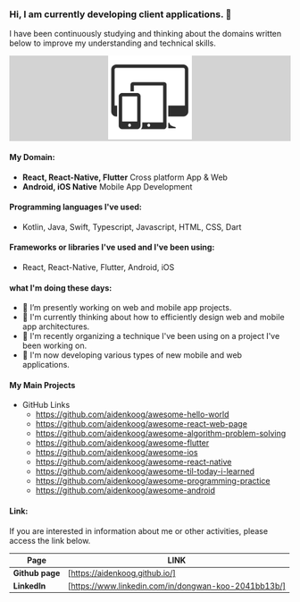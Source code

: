 ### Hi, I am currently developing client applications. 👋


I have been continuously studying and thinking about the domains written below to improve my understanding and technical skills.
<p align="center" style="background-color: #d3d3d3">
  <img src="main_logo.png" width="150" height="150" alt="accessibility text">
</p>


#### My Domain:

  - **React, React-Native, Flutter** Cross platform App & Web
  - **Android, iOS Native** Mobile App Development


#### Programming languages I've used:

  - Kotlin, Java, Swift, Typescript, Javascript, HTML, CSS, Dart


#### Frameworks or libraries I've used and I've been using:

  - React, React-Native, Flutter, Android, iOS


#### what I'm doing these days:

- 🔭 I’m presently working on web and mobile app projects.
- 🌱 I'm currently thinking about how to efficiently design web and mobile app architectures.
- 🔭 I'm recently organizing a technique I've been using on a project I've been working on.
- 🌱 I'm now developing various types of new mobile and web applications.


#### My Main Projects
- GitHub Links
  - https://github.com/aidenkoog/awesome-hello-world 
  - https://github.com/aidenkoog/awesome-react-web-page
  - https://github.com/aidenkoog/awesome-algorithm-problem-solving 
  - https://github.com/aidenkoog/awesome-flutter 
  - https://github.com/aidenkoog/awesome-ios 
  - https://github.com/aidenkoog/awesome-react-native 
  - https://github.com/aidenkoog/awesome-til-today-i-learned 
  - https://github.com/aidenkoog/awesome-programming-practice 
  - https://github.com/aidenkoog/awesome-android 


#### Link:

If you are interested in information about me or other activities, please access the link below.

| **Page**      | **LINK**                                     |
| ----------- | ---------------------------------------- |
| **Github page** | [https://aidenkoog.github.io/] |
| **LinkedIn** | [https://www.linkedin.com/in/dongwan-koo-2041bb13b/] |
